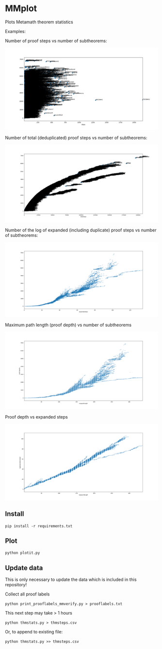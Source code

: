 # MMplot

Plots Metamath theorem statistics

Examples:

Number of proof steps vs number of subtheorems:

![Figure_1.png](Figure_1.png)

Number of total (deduplicated) proof steps vs number of subtheorems:

![Figure_2.png](Figure_2.png)

Number of the log of expanded (including duplicate) proof steps vs number of subtheorems:

![Figure_6.png](Figure_6.png)


Maximum path length (proof depth) vs number of subtheorems

![maxpathlengths_vs_subtheorems.png](maxpathlengths_vs_subtheorems.png)

Proof depth vs expanded steps

![maxpl_vs_logexpsteps.png](maxpl_vs_logexpsteps.png)

## Install

`pip install -r requirements.txt`

## Plot
`python plotit.py`

## Update data

This is only necessary to update the data which is included in this repository!

Collect all proof labels

`python print_prooflabels_mmverify.py > prooflabels.txt`

This next step may take > 1 hours

`python thmstats.py > thmsteps.csv`

Or, to append to existing file:

`python thmstats.py >> thmsteps.csv`

